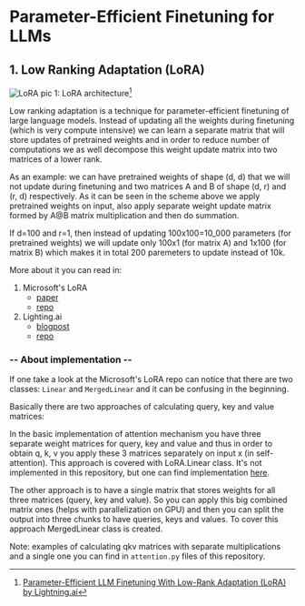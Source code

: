# Parameter-Efficient Finetuning for LLMs

## 1. Low Ranking Adaptation (LoRA)

![LoRA](https://lightningaidev.wpengine.com/wp-content/uploads/2023/04/lora-3-1024x742.png)
pic 1: LoRA architecture[^1]

Low ranking adaptation is a technique for parameter-efficient finetuning of large language models. Instead of updating all the weights during finetuning (which is very compute intensive) we can learn a separate matrix that will store updates of pretrained weights and in order to reduce number of computations we as well decompose this weight update matrix into two matrices of a lower rank.

As an example: we can have pretrained weights of shape (d, d) that we will not update during finetuning and two matrices A and B of shape (d, r) and (r, d) respectively.
As it can be seen in the scheme above we apply pretrained weights on input, also apply separate weight update matrix formed by A@B matrix multiplication and then do summation.

If d=100 and r=1, then instead of updating 100x100=10_000 parameters (for pretrained weights) we will update only 100x1 (for matrix A) and 1x100 (for matrix B) which makes it in total 200 paremeters to update instead of 10k.

More about it you can read in:

1. Microsoft's LoRA
    - [paper](https://arxiv.org/pdf/2106.09685.pdf)
    - [repo](https://github.com/microsoft/LoRA/)
2. Lighting.ai
    - [blogpost](https://lightning.ai/pages/community/tutorial/lora-llm/)
    - [repo](https://github.com/Lightning-AI/lit-llama)

### -- About implementation --

If one take a look at the Microsoft's LoRA repo can notice that there are two classes: `Linear` and `MergedLinear` and it can be confusing in the beginning.

Basically there are two approaches of calculating query, key and value matrices:

In the basic implementation of attention mechanism you have three separate weight matrices for query, key and
value and thus in order to obtain q, k, v you apply these 3 matrices separately on input x (in self-attention).
This approach is covered with LoRA.Linear class. It's not implemented in this repository, but one can find implementation [here](https://github.com/microsoft/LoRA/blob/main/loralib/layers.py#L91).

The other approach is to have a single matrix that stores weights for all three matrices (query, key and value).
So you can apply this big combined matrix ones (helps with parallelization on GPU) and then you can split the
output into three chunks to have queries, keys and values. To cover this approach MergedLinear class is created.

Note: examples of calculating qkv matrices with separate multiplications and a single one you can find in
`attention.py` files of this repository.

[^1]: [Parameter-Efficient LLM Finetuning With Low-Rank Adaptation (LoRA) by Lightning.ai](https://lightning.ai/pages/community/tutorial/lora-llm/)
